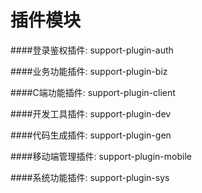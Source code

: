 # 插件模块

####登录鉴权插件: support-plugin-auth

####业务功能插件: support-plugin-biz

####C端功能插件: support-plugin-client

####开发工具插件: support-plugin-dev

####代码生成插件: support-plugin-gen

####移动端管理插件: support-plugin-mobile

####系统功能插件: support-plugin-sys